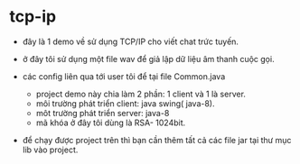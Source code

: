 # tcp-ip 

- đây là 1 demo về sử dụng TCP/IP cho viết chat trức tuyến.
- ở đây tôi sử dụng một file wav để giả lập dữ liệu âm thanh cuộc gọi.
- các config liên qua tới user tôi để tại file Common.java

  - project demo này chia làm 2 phần: 1 client và 1 là server.
  - môi trường phát triển client: java swing( java-8).
  - môt trường phát triển server: java-8
  - mã khóa ở đây tôi dùng là RSA- 1024bit.

- để chạy được project trên thì bạn cần thêm tất cả các file jar tại thư mục lib vào project.
